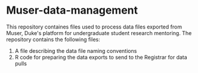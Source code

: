 # Muser-data-management

This repository containes files used to process data files exported from Muser, Duke's platform for undergraduate student research mentoring. The repository contains the following files:

1. A file describing the data file naming conventions
2. R code for preparing the data exports to send to the Registrar for data pulls
